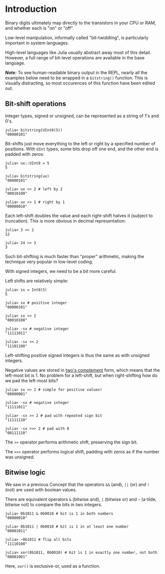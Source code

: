 # Introduction

Binary digits ultimately map directly to the transistors in your CPU or RAM, and whether each is "on" or "off".

Low-level manipulation, informally called "bit-twiddling", is particularly important in system languages.

High-level languages like Julia usually abstract away most of this detail.
However, a full range of bit-level operations are available in the base language.

***Note:*** To see human-readable binary output in the REPL, nearly all the examples below need to be wrapped in a `bitstring()` function.
This is visually distracting, so most occurences of this function have been edited out.

## Bit-shift operations

Integer types, signed or unsigned, can be represented as a string of 1's and 0's.

```julia-repl
julia> bitstring(UInt8(5))
"00000101"
```

Bit-shifts just move everything to the left or right by a specified number of positions.
With `UInt` types, some bits drop off one end, and the other end is padded with zeros:

```julia-repl
julia> ux::UInt8 = 5
5

julia> bitstring(ux)
"00000101"

julia> ux << 2 # left by 2
"00010100"

julia> ux >> 1 # right by 1
"00000010"
```

Each left-shift doubles the value and each right-shift halves it (subject to truncation).
This is more obvious in decimal representation:

```julia-repl
julia> 3 << 2
12

julia> 24 >> 3
3
```

Such bit-shifting is much faster than "proper" arithmetic, making the technique very popular in low-level coding.

With signed integers, we need to be a bit more careful.

Left shifts are relatively simple:

```julia-repl
julia> sx = Int8(5)
5

julia> sx # positive integer
"00000101"

julia> sx << 2
"00010100"

julia> -sx # negative integer
"11111011"

julia> -sx << 2
"11101100"
```

Left-shifting positive signed integers is thus the same as with unsigned integers.

Negative values are stored in [two's complement][2complement] form, which means that the left-most bit is 1.
No problem for a left-shift, but when right-shifting how do we pad the left-most bits?

```julia-repl
julia> sx >> 2 # simple for positive values!
"00000001"

julia> -sx # negative integer
"11111011"

julia> -sx >> 2 # pad with repeated sign bit
"11111110"

julia> -sx >>> 2 # pad with 0
"00111110"
```

The `>>` operator performs arithmetic shift, preserving the sign bit.

The `>>>` operator performs logical shift, padding with zeros as if the number was unsigned.

## Bitwise logic

We saw in a previous Concept that the operators `&&` (and), `||` (or) and `!` (not) are used with boolean values.

There are equivalent operators `&` (bitwise and), `|` (bitwise or) and `~` (a tilde, bitwise not) to compare the bits in two integers.

```julia-repl
julia> 0b1011 & 0b0010 # bit is 1 in both numbers
"00000010"

julia> 0b1011 | 0b0010 # bit is 1 in at least one number
"00001011"

julia> ~0b1011 # flip all bits
"11110100"

julia> xor(0b1011, 0b0010) # bit is 1 in exactly one number, not both
"00001001"
```

Here, `xor()`  is exclusive-or, used as a function.

[2complement]: https://en.wikipedia.org/wiki/Two%27s_complement
